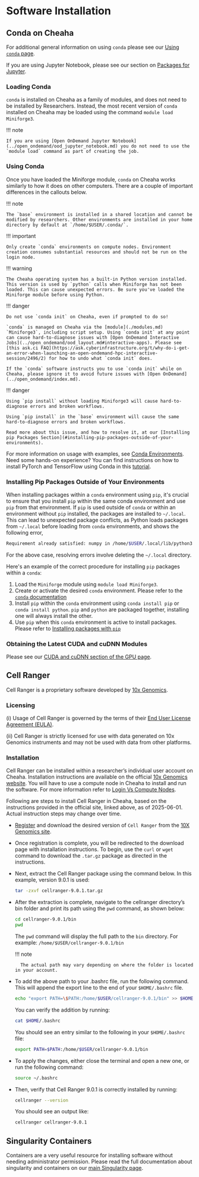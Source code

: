 # Software Installation

## Conda on Cheaha

For additional general information on using `conda` please see our [Using `conda` page](../../workflow_solutions/using_conda.md).

If you are using Jupyter Notebook, please see our section on [Packages for Jupyter](../../workflow_solutions/using_conda.md#packages-for-jupyter).

### Loading Conda

`conda` is installed on Cheaha as a family of modules, and does not need to be installed by Researchers. Instead, the most recent version of `conda` installed on Cheaha may be loaded using the command `module load Miniforge3`.

<!-- markdownlint-disable MD046 -->
!!! note

    If you are using [Open OnDemand Jupyter Notebook](../open_ondemand/ood_jupyter_notebook.md) you do not need to use the `module load` command as part of creating the job.
<!-- markdownlint-enable MD046 -->

### Using Conda

Once you have loaded the Miniforge module, `conda` on Cheaha works similarly to how it does on other computers. There are a couple of important differences in the callouts below.

<!-- markdownlint-disable MD046 -->
!!! note

    The `base` environment is installed in a shared location and cannot be modified by researchers. Other environments are installed in your home directory by default at `/home/$USER/.conda/`.
<!-- markdownlint-enable MD046 -->

<!-- markdownlint-disable MD046 -->
!!! important

    Only create `conda` environments on compute nodes. Environment creation consumes substantial resources and should not be run on the login node.
<!-- markdownlint-enable MD046 -->

<!-- markdownlint-disable MD046 -->
!!! warning

    The Cheaha operating system has a built-in Python version installed. This version is used by `python` calls when Miniforge has not been loaded. This can cause unexpected errors. Be sure you've loaded the Miniforge module before using Python.
<!-- markdownlint-enable MD046 -->

<!-- markdownlint-disable MD046 -->
!!! danger

    Do not use `conda init` on Cheaha, even if prompted to do so!

    `conda` is managed on Cheaha via the [module](./modules.md) `Miniforge3`, including script setup. Using `conda init` at any point can cause hard-to-diagnose issues with [Open OnDemand Interactive Jobs](../open_ondemand/ood_layout.md#interactive-apps). Please see [this ask.ci FAQ](https://ask.cyberinfrastructure.org/t/why-do-i-get-an-error-when-launching-an-open-ondemand-hpc-interactive-session/2496/2) for how to undo what `conda init` does.

    If the `conda` software instructs you to use `conda init` while on Cheaha, please ignore it to avoid future issues with [Open OnDemand](../open_ondemand/index.md).
<!-- markdownlint-enable MD046 -->

<!-- markdownlint-disable MD046 -->
!!! danger

    Using `pip install` without loading Miniforge3 will cause hard-to-diagnose errors and broken workflows.

    Using `pip install` in the `base` environment will cause the same hard-to-diagnose errors and broken workflows.

    Read more about this issue, and how to resolve it, at our [Installing pip Packages Section](#installing-pip-packages-outside-of-your-environments).
<!-- markdownlint-enable MD046 -->

For more information on usage with examples, see [Conda Environments](../../workflow_solutions/using_conda.md). Need some hands-on experience? You can find instructions on how to install PyTorch and TensorFlow using Conda in this [tutorial](../tutorial/pytorch_tensorflow.md).

### Installing Pip Packages Outside of Your Environments

When installing packages within a `conda` environment using `pip`, it's crucial to ensure that you install `pip` within the same conda environment and use `pip` from that environment. If `pip` is used outside of `conda` or within an environment without `pip` installed, the packages are installed to `~/.local`. This can lead to unexpected package conflicts, as Python loads packages from `~/.local` before loading from `conda` environments, and shows the following error,

```bash
Requirement already satisfied: numpy in /home/$USER/.local/lib/python3.11/site-packages (1.26.3)
```

For the above case, resolving errors involve deleting the `~/.local` directory.

Here's an example of the correct procedure for installing `pip` packages within a `conda`:

1. Load the `Miniforge` module using `module load Miniforge3`.
1. Create or activate the desired `conda` environment. Please refer to the [`conda` documentation](../../workflow_solutions/using_conda.md#create-an-environment)
1. Install `pip` within the `conda` environment using `conda install pip` or `conda install python`. `pip` and `python` are packaged together, installing one will always install the other.
1. Use `pip` when this `conda` environment is active to install packages. Please refer to [Installing packages with `pip`](../../workflow_solutions/using_conda.md#installing-packages-with-pip)

### Obtaining the Latest CUDA and cuDNN Modules

Please see our [CUDA and cuDNN section of the GPU page](../slurm/gpu.md#cuda-and-cudnn-modules).

## Cell Ranger

Cell Ranger is a proprietary software developed by [10x Genomics](https://www.10xgenomics.com/support/software/cell-ranger/latest).

### Licensing

(i) Usage of Cell Ranger is governed by the terms of their [End User License Agreement (EULA)](https://www.10xgenomics.com/legal/end-user-software-license-agreement).

(ii) Cell Ranger is strictly licensed for use with data generated on 10x Genomics instruments and may not be used with data from other platforms.

### Installation

 Cell Ranger can be installed within a researcher’s individual user account on Cheaha. Installation instructions are available on the official [10x Genomics website](https://www.10xgenomics.com/support/software/cell-ranger/latest/tutorials/cr-tutorial-in#download). You will have to use a compute node in Cheaha to install and run the software. For more information refer to [Login Vs Compute Nodes](../../cheaha/getting_started.md#login-vs-compute-nodes).

 Following are steps to install Cell Ranger in Cheaha, based on the instructions provided in the official site, linked above, as of 2025-06-01. Actual instruction steps may change over time.

- [Register](https://www.10xgenomics.com/products/cell-ranger/downloads/eula?closeUrl=%2Fsupport%2Fsoftware%2Fcell-ranger%2Fdownloads%23download-links&redirectUrl=%2Fsupport%2Fsoftware%2Fcell-ranger%2Fdownloads%23download-links%3Fstart%3Dcellranger-9.0.1.tar.gz) and download the desired version of `Cell Ranger` from the [10X Genomics site](https://www.10xgenomics.com/support/software/cell-ranger/downloads).

- Once registration is complete, you will be redirected to the download page with installation instructions. To begin, use the `curl` or `wget` command to download the `.tar.gz` package as directed in the instructions.

- Next, extract the Cell Ranger package using the command below. In this example, version 9.0.1 is used:

    ```bash
    tar -zxvf cellranger-9.0.1.tar.gz
    ```

- After the extraction is complete, navigate to the cellranger directory’s bin folder and print its path using the `pwd` command, as shown below:

    ```bash
    cd cellranger-9.0.1/bin
    pwd
    ```

    The `pwd` command will display the full path to the `bin` directory. For example:
    `/home/$USER/cellranger-9.0.1/bin`

    <!-- markdownlint-disable MD046 -->
    !!! note

        The actual path may vary depending on where the folder is located in your account.
    <!-- markdownlint-enable MD046 -->

- To add the above path to your .bashrc file, run the following command. This will append the export line to the end of your `$HOME/.bashrc` file.

    ```bash
    echo "export PATH=\$PATH:/home/$USER/cellranger-9.0.1/bin" >> $HOME/.bashrc
    ```

    You can verify the addition by running:

    ```bash
    cat $HOME/.bashrc
    ```

    You should see an entry similar to the following in your `$HOME/.bashrc` file:

    ```bash
    export PATH=$PATH:/home/$USER/cellranger-9.0.1/bin
    ```

- To apply the changes, either close the terminal and open a new one, or run the following command:

    ```bash
    source ~/.bashrc
    ```

- Then, verify that Cell Ranger 9.0.1 is correctly installed by running:

    ```bash
    cellranger --version
    ```

    You should see an output like:

    ```bash
    cellranger cellranger-9.0.1
    ```

## Singularity Containers

Containers are a very useful resource for installing software without needing administrator permission. Please read the full documentation about singularity and containers on our [main Singularity page](../../workflow_solutions/getting_containers.md#containers-on-cheaha).
